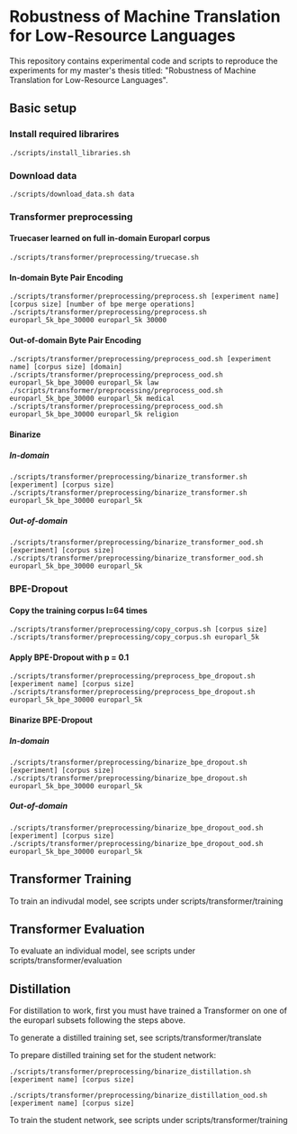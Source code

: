 # Robustness of Machine Translation for Low-Resource Languages 

This repository contains experimental code and scripts to reproduce the experiments for my master's thesis titled: "Robustness of Machine Translation for Low-Resource Languages". 

## Basic setup

### Install required librarires
 
    ./scripts/install_libraries.sh 


### Download data

    ./scripts/download_data.sh data

### Transformer preprocessing

#### Truecaser learned on full in-domain Europarl corpus

    ./scripts/transformer/preprocessing/truecase.sh
    
#### In-domain Byte Pair Encoding

    ./scripts/transformer/preprocessing/preprocess.sh [experiment name] [corpus size] [number of bpe merge operations]
    ./scripts/transformer/preprocessing/preprocess.sh europarl_5k_bpe_30000 europarl_5k 30000

#### Out-of-domain Byte Pair Encoding

    ./scripts/transformer/preprocessing/preprocess_ood.sh [experiment name] [corpus size] [domain]
    ./scripts/transformer/preprocessing/preprocess_ood.sh europarl_5k_bpe_30000 europarl_5k law
    ./scripts/transformer/preprocessing/preprocess_ood.sh europarl_5k_bpe_30000 europarl_5k medical
    ./scripts/transformer/preprocessing/preprocess_ood.sh europarl_5k_bpe_30000 europarl_5k religion
    
#### Binarize 

##### In-domain

    ./scripts/transformer/preprocessing/binarize_transformer.sh [experiment] [corpus size]
    ./scripts/transformer/preprocessing/binarize_transformer.sh europarl_5k_bpe_30000 europarl_5k
    
##### Out-of-domain

    ./scripts/transformer/preprocessing/binarize_transformer_ood.sh [experiment] [corpus size]
    ./scripts/transformer/preprocessing/binarize_transformer_ood.sh europarl_5k_bpe_30000 europarl_5k

### BPE-Dropout

#### Copy the training corpus l=64 times

    ./scripts/transformer/preprocessing/copy_corpus.sh [corpus size]
    ./scripts/transformer/preprocessing/copy_corpus.sh europarl_5k
    
#### Apply BPE-Dropout with p = 0.1

    ./scripts/transformer/preprocessing/preprocess_bpe_dropout.sh [experiment name] [corpus size]
    ./scripts/transformer/preprocessing/preprocess_bpe_dropout.sh europarl_5k_bpe_30000 europarl_5k

#### Binarize BPE-Dropout 

##### In-domain
    
    ./scripts/transformer/preprocessing/binarize_bpe_dropout.sh [experiment] [corpus size]
    ./scripts/transformer/preprocessing/binarize_bpe_dropout.sh europarl_5k_bpe_30000 europarl_5k

##### Out-of-domain
    
    ./scripts/transformer/preprocessing/binarize_bpe_dropout_ood.sh [experiment] [corpus size]
    ./scripts/transformer/preprocessing/binarize_bpe_dropout_ood.sh europarl_5k_bpe_30000 europarl_5k
    
## Transformer Training
To train an indivudal model, see scripts under scripts/transformer/training

## Transformer Evaluation
To evaluate an individual model, see scripts under scripts/transformer/evaluation

## Distillation
For distillation to work, first you must have trained a Transformer on one of the europarl subsets following the steps above.

To generate a distilled training set, see scripts/transformer/translate

To prepare distilled training set for the student network: 

    ./scripts/transformer/preprocessing/binarize_distillation.sh [experiment name] [corpus size]
    
    ./scripts/transformer/preprocessing/binarize_distillation_ood.sh [experiment name] [corpus size]

To train the student network, see scripts under scripts/transformer/training
